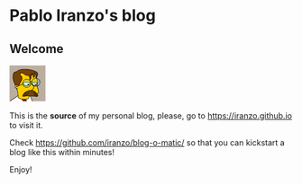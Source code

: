 # Pablo Iranzo's blog

## Welcome

![mugshot](mugshot.png)

This is the **source** of my personal blog, please, go to <https://iranzo.github.io> to visit it.

Check <https://github.com/iranzo/blog-o-matic/> so that you can kickstart a blog like this within minutes!

Enjoy!

